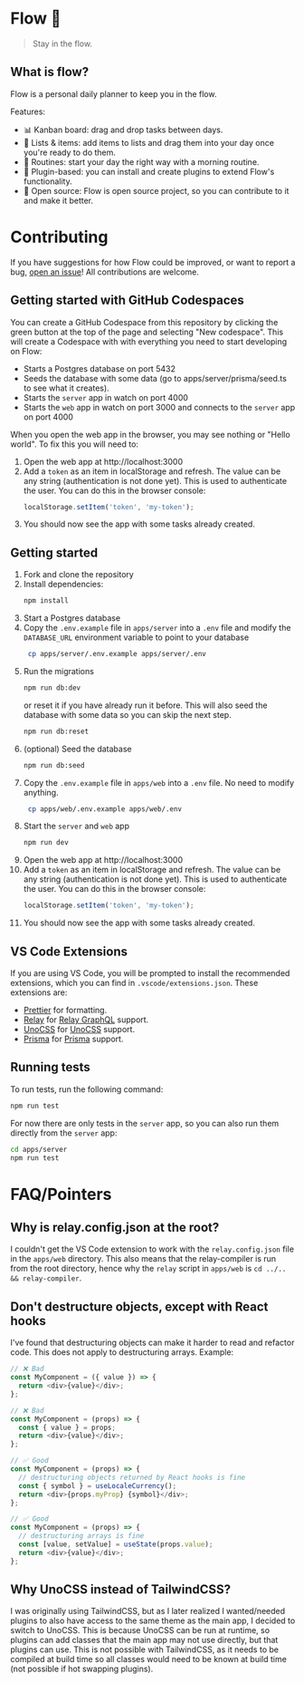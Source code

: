 # Flow 🌊

> Stay in the flow.

## What is flow?

Flow is a personal daily planner to keep you in the flow. 

Features:

- 📊 Kanban board: drag and drop tasks between days.
- 🧾 Lists & items: add items to lists and drag them into your day once you're ready to do them.
- 📕 Routines: start your day the right way with a morning routine.
- 🧩 Plugin-based: you can install and create plugins to extend Flow's functionality.
- 💯 Open source: Flow is open source project, so you can contribute to it and make it better.

# Contributing

If you have suggestions for how Flow could be improved, or want to report a bug, [open an issue](https://github.com/richardguerre/flow/issues/new)! All contributions are welcome.


## Getting started with GitHub Codespaces

You can create a GitHub Codespace from this repository by clicking the green button at the top of the page and selecting "New codespace". This will create a Codespace with with everything you need to start developing on Flow:

- Starts a Postgres database on port 5432
- Seeds the database with some data (go to apps/server/prisma/seed.ts to see what it creates).
- Starts the `server` app in watch on port 4000
- Starts the `web` app in watch on port 3000 and connects to the `server` app on port 4000

When you open the web app in the browser, you may see nothing or "Hello world". To fix this you will need to:

1. Open the web app at http://localhost:3000
2. Add a `token` as an item in localStorage and refresh. The value can be any string (authentication is not done yet). This is used to authenticate the user. You can do this in the browser console:
    ```js
    localStorage.setItem('token', 'my-token');
    ```
3. You should now see the app with some tasks already created.

## Getting started

1. Fork and clone the repository
2. Install dependencies:
   ```bash
   npm install
   ```
3. Start a Postgres database
4. Copy the `.env.example` file in `apps/server` into a `.env` file and modify the `DATABASE_URL` environment variable to point to your database
   ```bash
    cp apps/server/.env.example apps/server/.env
    ```
5. Run the migrations
   ```bash
   npm run db:dev
   ```
   or reset it if you have already run it before. This will also seed the database with some data so you can skip the next step.
   ```bash
   npm run db:reset
   ```
6. (optional) Seed the database
   ```bash
   npm run db:seed
   ```
7. Copy the `.env.example` file in `apps/web` into a `.env` file. No need to modify anything.
   ```bash
    cp apps/web/.env.example apps/web/.env
    ```
8. Start the `server` and `web` app
   ```bash
   npm run dev
   ```
9. Open the web app at http://localhost:3000
10. Add a `token` as an item in localStorage and refresh. The value can be any string (authentication is not done yet). This is used to authenticate the user. You can do this in the browser console:
    ```js
    localStorage.setItem('token', 'my-token');
    ```
11. You should now see the app with some tasks already created.

## VS Code Extensions

If you are using VS Code, you will be prompted to install the recommended extensions, which you can find in `.vscode/extensions.json`. These extensions are:

- [Prettier](https://marketplace.visualstudio.com/items?itemName=esbenp.prettier-vscode) for formatting.
- [Relay](https://marketplace.visualstudio.com/items?itemName=meta.relay) for [Relay GraphQL](https://relay.dev) support.
- [UnoCSS](https://marketplace.visualstudio.com/items?itemName=bradlc.antfu.unocss) for [UnoCSS](https://unocss.dev) support.
- [Prisma](https://marketplace.visualstudio.com/items?itemName=Prisma.prisma) for [Prisma](https://www.prisma.io) support.

## Running tests

To run tests, run the following command:

```bash
npm run test
```

For now there are only tests in the `server` app, so you can also run them directly from the `server` app:

```bash
cd apps/server
npm run test
```

# FAQ/Pointers

## Why is relay.config.json at the root?

I couldn't get the VS Code extension to work with the `relay.config.json` file in the `apps/web` directory. This also means that the relay-compiler is run from the root directory, hence why the `relay` script in `apps/web` is `cd ../.. && relay-compiler`.

## Don't destructure objects, except with React hooks

I've found that destructuring objects can make it harder to read and refactor code. This does not apply to destructuring arrays. Example:

```js
// ❌ Bad
const MyComponent = ({ value }) => {
  return <div>{value}</div>;
};

// ❌ Bad
const MyComponent = (props) => {
  const { value } = props;
  return <div>{value}</div>;
};

// ✅ Good
const MyComponent = (props) => {
  // destructuring objects returned by React hooks is fine
  const { symbol } = useLocaleCurrency();
  return <div>{props.myProp} {symbol}</div>;
};

// ✅ Good
const MyComponent = (props) => {
  // destructuring arrays is fine
  const [value, setValue] = useState(props.value);
  return <div>{value}</div>;
};
```

## Why UnoCSS instead of TailwindCSS?

I was originally using TailwindCSS, but as I later realized I wanted/needed plugins to also have access to the same theme as the main app, I decided to switch to UnoCSS. This is because UnoCSS can be run at runtime, so plugins can add classes that the main app may not use directly, but that plugins can use. This is not possible with TailwindCSS, as it needs to be compiled at build time so all classes would need to be known at build time (not possible if hot swapping plugins).

